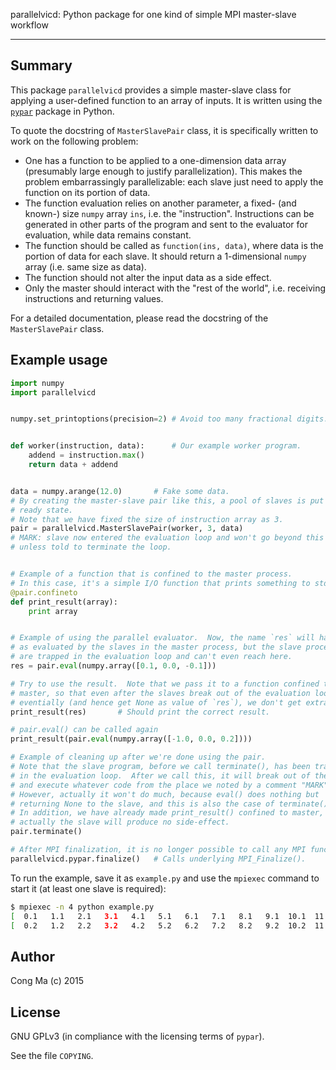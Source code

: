 <!--
vim: spell spelllang=en
-->
parallelvicd:  Python package for one kind of simple MPI master-slave workflow

---

Summary
-------

This package `parallelvicd` provides a simple master-slave class for
applying a user-defined function to an array of inputs.  It is written using
the [`pypar`](https://github.com/daleroberts/pypar "pypar project repository")
package in Python.

To quote the docstring of `MasterSlavePair` class, it is specifically written
to work on the following problem:

 * One has a function to be applied to a one-dimension data array
   (presumably large enough to justify parallelization).  This makes the
   problem embarrassingly parallelizable: each slave just need to apply
   the function on its portion of data.
 * The function evaluation relies on another parameter, a fixed- (and
   known-) size `numpy` array `ins`, i.e. the "instruction".  Instructions
   can be generated in other parts of the program and sent to the
   evaluator for evaluation, while data remains constant.
 * The function should be called as `function(ins, data)`, where data
   is the portion of data for each slave.  It should return a
   1-dimensional `numpy` array (i.e. same size as data).
 * The function should not alter the input data as a side effect.
 * Only the master should interact with the "rest of the world", i.e.
   receiving instructions and returning values.

For a detailed documentation, please read the docstring of the
`MasterSlavePair` class.

Example usage
-------------

```python
import numpy
import parallelvicd


numpy.set_printoptions(precision=2)	# Avoid too many fractional digits.


def worker(instruction, data):		# Our example worker program.
    addend = instruction.max()
    return data + addend


data = numpy.arange(12.0)		# Fake some data.
# By creating the master-slave pair like this, a pool of slaves is put into a
# ready state.
# Note that we have fixed the size of instruction array as 3.
pair = parallelvicd.MasterSlavePair(worker, 3, data)
# MARK: slave now entered the evaluation loop and won't go beyond this mark
# unless told to terminate the loop.


# Example of a function that is confined to the master process.
# In this case, it's a simple I/O function that prints something to stdout.
@pair.confineto
def print_result(array):
    print array


# Example of using the parallel evaluator.  Now, the name `res` will have value
# as evaluated by the slaves in the master process, but the slave processes
# are trapped in the evaluation loop and can't even reach here.
res = pair.eval(numpy.array([0.1, 0.0, -0.1]))

# Try to use the result.  Note that we pass it to a function confined to
# master, so that even after the slaves break out of the evaluation loop
# eventially (and hence get None as value of `res`), we don't get extra output.
print_result(res)		# Should print the correct result.

# pair.eval() can be called again
print_result(pair.eval(numpy.array([-1.0, 0.0, 0.2])))

# Example of cleaning up after we're done using the pair.
# Note that the slave program, before we call terminate(), has been trapped
# in the evaluation loop.  After we call this, it will break out of the loop
# and execute whatever code from the place we noted by a comment "MARK".
# However, actually it won't do much, because eval() does nothing but
# returning None to the slave, and this is also the case of terminate().
# In addition, we have already made print_result() confined to master, so
# actually the slave will produce no side-effect.
pair.terminate()

# After MPI finalization, it is no longer possible to call any MPI function.
parallelvicd.pypar.finalize()	# Calls underlying MPI_Finalize().
```

To run the example, save it as `example.py` and use the `mpiexec` command to
start it (at least one slave is required):

```sh
$ mpiexec -n 4 python example.py
[  0.1   1.1   2.1   3.1   4.1   5.1   6.1   7.1   8.1   9.1  10.1  11.1]
[  0.2   1.2   2.2   3.2   4.2   5.2   6.2   7.2   8.2   9.2  10.2  11.2]
```

Author
------

Cong Ma (c) 2015

License
-------

GNU GPLv3 (in compliance with the licensing terms of `pypar`).

See the file `COPYING`.
